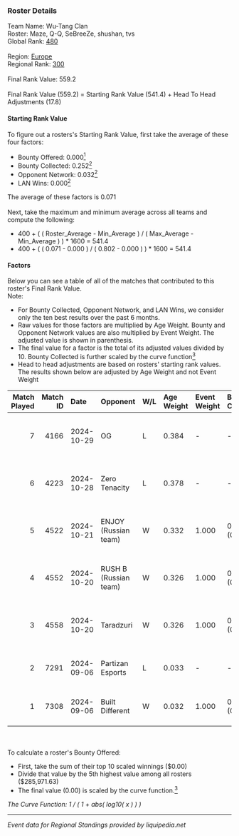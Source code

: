 ### Roster Details<br />
Team Name: Wu-Tang Clan<br />
Roster: Maze, Q-Q, SeBreeZe, shushan, tvs<br />
Global Rank: [480](../../standings_global_2025_02_28.md)<br />
<br />
Region: [Europe]( ../../standings_europe_2025_02_28.md)<br />
Regional Rank: [300]( ../../standings_europe_2025_02_28.md)<br />
<br />
Final Rank Value:  559.2<br />
<br />
Final Rank Value (559.2) = Starting Rank Value (541.4) + Head To Head Adjustments (17.8)<br />

#### Starting Rank Value<br />
To figure out a rosters's Starting Rank Value, first take the average of these four factors:<br />
- Bounty Offered: 0.000[<sup>1</sup>](#table2)
- Bounty Collected: 0.252[<sup>2</sup>](#table1)
- Opponent Network: 0.032[<sup>2</sup>](#table1)
- LAN Wins: 0.000[<sup>2</sup>](#table1)

The average of these factors is 0.071<br />
<br />
Next, take the maximum and minimum average across all teams and compute the following:<br />
- 400 + ( ( Roster_Average - Min_Average ) / ( Max_Average - Min_Average ) ) * 1600 = 541.4
- 400 + ( ( 0.071 - 0.000 ) / ( 0.802 - 0.000 ) ) * 1600 = 541.4


#### Factors<br />
Below you can see a table of all of the matches that contributed to this roster's Final Rank Value.<br />
Note:<br />

- For Bounty Collected, Opponent Network, and LAN Wins, we consider only the ten best results over the past 6 months.
- Raw values for those factors are multiplied by Age Weight. Bounty and Opponent Network values are also multiplied by Event Weight. The adjusted value is shown in parenthesis.
- The final value for a factor is the total of its adjusted values divided by 10. Bounty Collected is further scaled by the curve function[<sup>3</sup>](#curveFunction)
- Head to head adjustments are based on rosters' starting rank values. The results shown below are adjusted by Age Weight and not Event Weight
<span id="table1"></span><br />


| Match Played | Match ID | Date       | Opponent              | W/L | Age Weight | Event Weight | Bounty Collected | Opponent Network | LAN Wins  | H2H Adj. | Roster                            |
| -: | -: | :- | :- | :- | :- | :- | :- | :- | :- | -: | :- |
|            7 |     4166 | 2024-10-29 | OG                    | L   | 0.384      | -            | -                | -                | -         |    -0.38 | Maze, Q-Q, SeBreeZe, shushan, tvs |
|            6 |     4223 | 2024-10-28 | Zero Tenacity         | L   | 0.378      | -            | -                | -                | -         |    -0.49 | Maze, Q-Q, SeBreeZe, shushan, tvs |
|            5 |     4522 | 2024-10-21 | ENJOY (Russian team)  | W   | 0.332      | 1.000        | 0.000 (0.000)    | 0.032 (0.011)    | 0 (0.000) |     5.03 | Maze, Q-Q, SeBreeZe, shushan, tvs |
|            4 |     4552 | 2024-10-20 | RUSH B (Russian team) | W   | 0.326      | 1.000        | 0.033 (0.011)    | 0.935 (0.305)    | 0 (0.000) |    10.05 | Maze, Q-Q, SeBreeZe, shushan, tvs |
|            3 |     4558 | 2024-10-20 | Taradzuri             | W   | 0.326      | 1.000        | 0.000 (0.000)    | 0.000 (0.000)    | 0 (0.000) |     3.18 | Maze, Q-Q, SeBreeZe, shushan, tvs |
|            2 |     7291 | 2024-09-06 | Partizan Esports      | L   | 0.033      | -            | -                | -                | -         |    -0.01 | Maze, Q-Q, superflik, tvs, xicoz  |
|            1 |     7308 | 2024-09-06 | Built Different       | W   | 0.032      | 1.000        | 0.000 (0.000)    | 0.007 (0.000)    | 0 (0.000) |     0.47 | Maze, Q-Q, superflik, tvs, xicoz  |

<br />
<span id="table2"></span><br />
To calculate a roster's Bounty Offered:<br />

- First, take the sum of their top 10 scaled winnings ($0.00)
- Divide that value by the 5th highest value among all rosters ($285,971.63)
- The final value (0.00) is scaled by the curve function.[<sup>3</sup>](#curveFunction)

<span id="curveFunction"></span>_The Curve Function: 1 / ( 1 + abs( log10( x ) ) )_<br />

---
_Event data for Regional Standings provided by liquipedia.net_<br />
